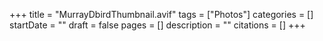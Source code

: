 +++
title = "MurrayDbirdThumbnail.avif"
tags = ["Photos"]
categories = []
startDate = ""
draft = false
pages = []
description = ""
citations = []
+++
